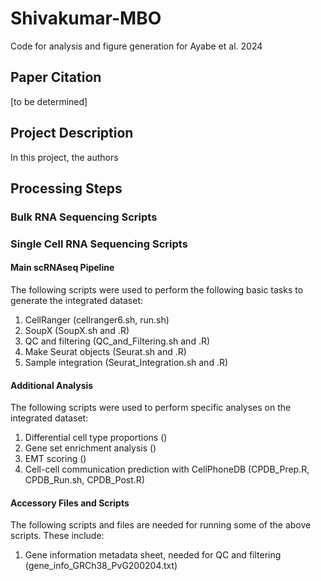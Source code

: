 # Shivakumar-MBO
Code for analysis and figure generation for Ayabe et al. 2024

## Paper Citation
[to be determined]

## Project Description
In this project, the authors 

## Processing Steps
### Bulk RNA Sequencing Scripts

### Single Cell RNA Sequencing Scripts

#### Main scRNAseq Pipeline
The following scripts were used to perform the following basic tasks to generate the integrated dataset:
1. CellRanger (cellranger6.sh, run.sh)
2. SoupX (SoupX.sh and .R)
3. QC and filtering (QC_and_Filtering.sh and .R)
4. Make Seurat objects (Seurat.sh and .R)
5. Sample integration (Seurat_Integration.sh and .R)

#### Additional Analysis
The following scripts were used to perform specific analyses on the integrated dataset:
1. Differential cell type proportions ()
2. Gene set enrichment analysis ()
3. EMT scoring ()
4. Cell-cell communication prediction with CellPhoneDB (CPDB_Prep.R, CPDB_Run.sh, CPDB_Post.R)

#### Accessory Files and Scripts
The following scripts and files are needed for running some of the above scripts. These include:
1. Gene information metadata sheet, needed for QC and filtering (gene_info_GRCh38_PvG200204.txt)

